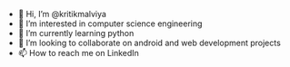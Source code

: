 - 👋 Hi, I’m @kritikmalviya
- 👀 I’m interested in computer science engineering
- 🌱 I’m currently learning python
- 💞️ I’m looking to collaborate on android and web development projects 
- 📫 How to reach me on LinkedIn 

<!---
kritikmalviya/kritikmalviya is a ✨ special ✨ repository because its `README.md` (this file) appears on your GitHub profile.
You can click the Preview link to take a look at your changes.
--->
